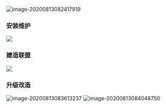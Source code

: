 ![image-20200813082417919](https://5docs.oss-cn-shanghai.aliyuncs.com/res/typora/5D_my/image-20200813082417919.png)

### 安装维护

![](https://5docs.oss-cn-shanghai.aliyuncs.com/res/typora/5D_my/9de4a1d8-dc41-4d0c-b9da-eecef714bad0__f2c586d748035ef890cbceab6ff1b016.png)

### 建造联盟

![](https://5docs.oss-cn-shanghai.aliyuncs.com/res/typora/5D_my/9de4a1d8-dc41-4d0c-b9da-eecef714bad0__128ebda8fe384c22ed59d6f065ed8735.png)

### 升级改造

![image-20200813083613237](https://5docs.oss-cn-shanghai.aliyuncs.com/res/typora/5D_my/image-20200813083613237.png)
![image-20200813084048750](https://5docs.oss-cn-shanghai.aliyuncs.com/res/typora/5D_my/image-20200813084048750.png)

